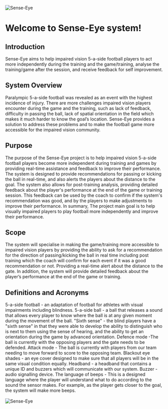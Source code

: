![Sense-Eye](https://user-images.githubusercontent.com/65304080/215279708-06625f88-8716-4927-8cf1-c098db58e364.png)

# Welcome to Sense-Eye system!

## Introduction
Sense-Eye aims to help impaired vision 5-a-side football players to act more independently during the training and the game/training, analyse the training/game after the session, and receive feedback for self improvement.

## System Overview
Paralympic 5-a-side football was revealed as an event with the highest incidence of injury. There are more challenges impaired vision players encounter during the game and the training, such as  lack of feedback, difficulty in passing the ball, lack of spatial orientation in the field which makes it much harder to know the goal’s location. Sense-Eye provides a solution to address these problems and to make the football game more accessible for the impaired vision community.

## Purpose
The purpose of the Sense-Eye project is to help impaired vision 5-a-side football players become more independent during training and games by providing real-time assistance and feedback to improve their performance. The system is designed to provide recommendations for passing or kicking the ball in real-time, and also alerts the players about the distance to the goal. The system also allows for post-training analysis, providing detailed feedback about the player's performance at the end of the game or training session. This feedback can be used by the coach to confirm if the system's recommendation was good, and by the players to make adjustments to improve their performance. In summary, The project main goal is to help visually impaired players to play football more independently and improve their performance.
## Scope
The system will specialise in making the game/training more accessible to impaired vision players by providing the ability to ask for a recommendation for the direction of passing/kicking the ball in real time including post training which the coach will confirm for each event if it was a good recommendation or not. Providing a real-time alert about the distance to the gate. In addition, the system will provide detailed feedback about the player’s performance at the end of the game or training.
## Definitions and Acronyms
5-a-side football - an adaptation of football for athletes with visual impairments including blindness.
5-a-side ball - a ball that releases a sound that allows every player to know where the ball is at any given moment during the movement of the ball.
"Sixth sense" - the blind players have a "sixth sense" in that they were able to develop the ability to distinguish who is next to them using the sense of hearing, and the ability to get an orientation during the game by advanced orientation.
Defence mode -The ball is currently with the opposing players and the gate needs to be defended.
Attack mode - The ball is currently with players from our team needing to move forward to score to the opposing team.
Blackout eye shades - an eye cover designed to make sure that all players will be in the same visual condition equally.
Headband - a headband that contains a unique ID  and buzzers which will communicate with our system.
Buzzer - audio signalling device. 
The language of beeps - This is a designed language where the player will understand what to do according to the sound the sensor makes. For example, as the player gets closer to the goal, the system will make more beeps.
<br />
<br />
![Sense-Eye](https://github.com/yuvalBerghaus/react_native_sense-eye/assets/65304080/d6b788de-0148-403e-ba5f-5b3138c85b7d)


